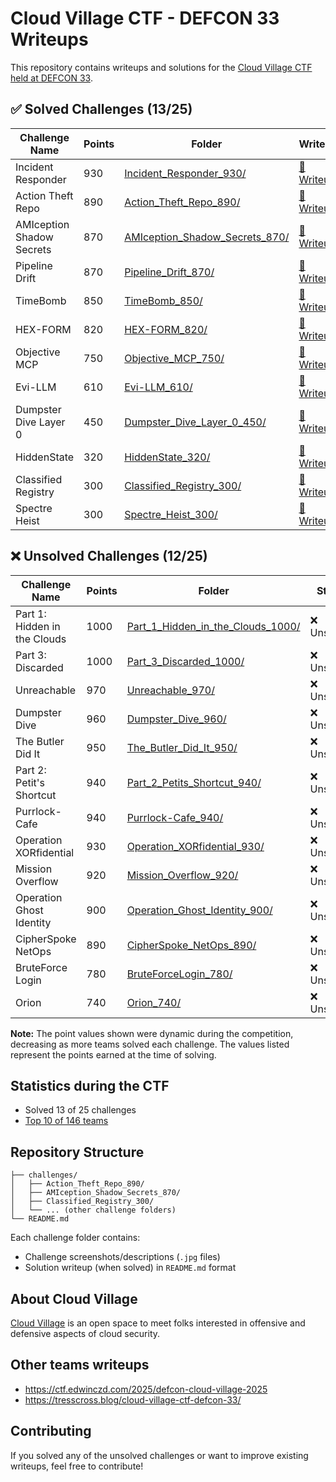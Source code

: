 # Cloud Village CTF - DEFCON 33 Writeups

This repository contains writeups and solutions for the [Cloud Village CTF held at DEFCON 33](https://www.cloud-village.org/dc33).


## ✅ Solved Challenges (13/25)

| Challenge Name            | Points | Folder                                                                        | Writeup                                                           | By                                            |
| ------------------------- | ------ | ----------------------------------------------------------------------------- | ----------------------------------------------------------------- | --------------------------------------------- |
| Incident Responder        | 930    | [Incident_Responder_930/](./challenges/Incident_Responder_930/)               | [📖 Writeup](./challenges/Incident_Responder_930/README.md)        | [andoniaf](https://github.com/andoniaf)       |
| Action Theft Repo         | 890    | [Action_Theft_Repo_890/](./challenges/Action_Theft_Repo_890/)                 | [📖 Writeup](./challenges/Action_Theft_Repo_890/README.md)         | [andoniaf](https://github.com/andoniaf)       |
| AMIception Shadow Secrets | 870    | [AMIception_Shadow_Secrets_870/](./challenges/AMIception_Shadow_Secrets_870/) | [📖 Writeup](./challenges/AMIception_Shadow_Secrets_870/README.md) | [sanchezpaco](https://github.com/sanchezpaco) |
| Pipeline Drift            | 870    | [Pipeline_Drift_870/](./challenges/Pipeline_Drift_870/)                       | [📖 Writeup](./challenges/Pipeline_Drift_870/README.md)            | [andoniaf](https://github.com/andoniaf)       |
| TimeBomb                  | 850    | [TimeBomb_850/](./challenges/TimeBomb_850/)                                   | [📖 Writeup](./challenges/TimeBomb_850/README.md)                  | [andoniaf](https://github.com/andoniaf)       |
| HEX-FORM                  | 820    | [HEX-FORM_820/](./challenges/HEX-FORM_820/)                                   | [📖 Writeup](./challenges/HEX-FORM_820/README.md)                  | [sanchezpaco](https://github.com/sanchezpaco) |
| Objective MCP             | 750    | [Objective_MCP_750/](./challenges/Objective_MCP_750/)                         | [📖 Writeup](./challenges/Objective_MCP_750/README.md)             | [sanchezpaco](https://github.com/sanchezpaco) |
| Evi-LLM                   | 610    | [Evi-LLM_610/](./challenges/Evi-LLM_610/)                                     | [📖 Writeup](./challenges/Evi-LLM_610/README.md)                   | [pedrooot](https://github.com/pedrooot)       |
| Dumpster Dive Layer 0     | 450    | [Dumpster_Dive_Layer_0_450/](./challenges/Dumpster_Dive_Layer_0_450/)         | [📖 Writeup](./challenges/Dumpster_Dive_Layer_0_450/README.md)     | [sanchezpaco](https://github.com/sanchezpaco) |  |
| HiddenState               | 320    | [HiddenState_320/](./challenges/HiddenState_320/)                             | [📖 Writeup](./challenges/HiddenState_320/README.md)               | *TBD*                                         |
| Classified Registry       | 300    | [Classified_Registry_300/](./challenges/Classified_Registry_300/)             | [📖 Writeup](./challenges/Classified_Registry_300/README.md)       | [sanchezpaco](https://github.com/sanchezpaco) |  |
| Spectre Heist             | 300    | [Spectre_Heist_300/](./challenges/Spectre_Heist_300/)                         | [📖 Writeup](./challenges/Spectre_Heist_300/README.md)             | *TBD*                                         |

## ❌ Unsolved Challenges (12/25)

| Challenge Name               | Points | Folder                                                                              | Status     |
| ---------------------------- | ------ | ----------------------------------------------------------------------------------- | ---------- |
| Part 1: Hidden in the Clouds | 1000   | [Part_1_Hidden_in_the_Clouds_1000/](./challenges/Part_1_Hidden_in_the_Clouds_1000/) | ❌ Unsolved |
| Part 3: Discarded            | 1000   | [Part_3_Discarded_1000/](./challenges/Part_3_Discarded_1000/)                       | ❌ Unsolved |
| Unreachable                  | 970    | [Unreachable_970/](./challenges/Unreachable_970/)                                   | ❌ Unsolved |
| Dumpster Dive                | 960    | [Dumpster_Dive_960/](./challenges/Dumpster_Dive_960/)                               | ❌ Unsolved |
| The Butler Did It            | 950    | [The_Butler_Did_It_950/](./challenges/The_Butler_Did_It_950/)                       | ❌ Unsolved |
| Part 2: Petit's Shortcut     | 940    | [Part_2_Petits_Shortcut_940/](./challenges/Part_2_Petits_Shortcut_940/)             | ❌ Unsolved |
| Purrlock-Cafe                | 940    | [Purrlock-Cafe_940/](./challenges/Purrlock-Cafe_940/)                               | ❌ Unsolved |
| Operation XORfidential       | 930    | [Operation_XORfidential_930/](./challenges/Operation_XORfidential_930/)             | ❌ Unsolved |
| Mission Overflow             | 920    | [Mission_Overflow_920/](./challenges/Mission_Overflow_920/)                         | ❌ Unsolved |
| Operation Ghost Identity     | 900    | [Operation_Ghost_Identity_900/](./challenges/Operation_Ghost_Identity_900/)         | ❌ Unsolved |
| CipherSpoke NetOps           | 890    | [CipherSpoke_NetOps_890/](./challenges/CipherSpoke_NetOps_890/)                     | ❌ Unsolved |
| BruteForce Login             | 780    | [BruteForceLogin_780/](./challenges/BruteForceLogin_780/)                           | ❌ Unsolved |
| Orion                        | 740    | [Orion_740/](./challenges/Orion_740/)                                               | ❌ Unsolved |

**Note:** The point values shown were dynamic during the competition, decreasing as more teams solved each challenge. The values listed represent the points earned at the time of solving.

## Statistics during the CTF

- Solved 13 of 25 challenges
- [Top 10 of 146 teams](https://www.linkedin.com/posts/andoniaf_and-of-course-we-played-the-cloud-village-activity-7360351671010365440-KY9Y?utm_source=share&utm_medium=member_desktop&rcm=ACoAABwXlLYBgDIyRoRnbxBxhI0QvJbOMMm9SW0)

## Repository Structure

```
├── challenges/
│   ├── Action_Theft_Repo_890/
│   ├── AMIception_Shadow_Secrets_870/
│   ├── Classified_Registry_300/
│   └── ... (other challenge folders)
└── README.md
```

Each challenge folder contains:
- Challenge screenshots/descriptions (`.jpg` files)
- Solution writeup (when solved) in `README.md` format

## About Cloud Village

[Cloud Village](https://www.cloud-village.org/) is an open space to meet folks interested in offensive and defensive aspects of cloud security.


## Other teams writeups
- https://ctf.edwinczd.com/2025/defcon-cloud-village-2025
- https://tresscross.blog/cloud-village-ctf-defcon-33/

## Contributing

If you solved any of the unsolved challenges or want to improve existing writeups, feel free to contribute!
